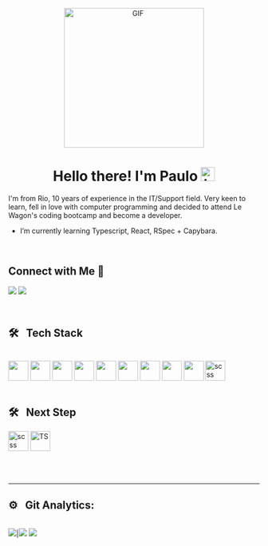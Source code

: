 <p align="center">
<img alt="GIF" src="https://c.tenor.com/NOYF3f82b_gAAAAC/programmer.gif" height="280" />
 <p/>
<h1 align="center"> Hello there! I'm Paulo <img src="https://user-images.githubusercontent.com/1303154/88677602-1635ba80-d120-11ea-84d8-d263ba5fc3c0.gif" width="28px" alt="hi"></h1>

I'm from Rio, 10 years of experience in the IT/Support field. Very keen to learn, fell in love with computer programming and decided to attend Le Wagon's coding bootcamp and become a developer.


- I’m currently learning Typescript, React, RSpec + Capybara.

<br>

<h2> <strong> Connect with Me 🤝 &nbsp;</strong></h2>


[<img src="https://img.shields.io/badge/linkedin-%230077B5.svg?&style=for-the-badge&logo=linkedin&logoColor=white" />](https://www.linkedin.com/in/paulobazilio/)       <a href = "mailto:pvbazilio@gmail.com"><img src="https://img.shields.io/badge/-Gmail-%23333?style=for-the-badge&logo=gmail&logoColor=white" target="_blank"></a>

<br>

<h2><strong> 🛠 &nbsp; Tech Stack </strong></h2>

<br>

<div>
 <img src="https://cdn.jsdelivr.net/gh/devicons/devicon/icons/rails/rails-original-wordmark.svg" width=40 /> 
 <img src="https://cdn.jsdelivr.net/gh/devicons/devicon/icons/javascript/javascript-original.svg" width=40 /> 
 <img src="https://cdn.jsdelivr.net/gh/devicons/devicon/icons/ruby/ruby-original-wordmark.svg" width=40 />  
 <img src="https://cdn.jsdelivr.net/gh/devicons/devicon/icons/postgresql/postgresql-original-wordmark.svg" width=40 /> 
 <img src="https://cdn.jsdelivr.net/gh/devicons/devicon/icons/html5/html5-original-wordmark.svg" width=40 /> 
 <img src="https://cdn.jsdelivr.net/gh/devicons/devicon/icons/css3/css3-original-wordmark.svg" width=40 /> 
 <img src="https://cdn.jsdelivr.net/gh/devicons/devicon/icons/bootstrap/bootstrap-original-wordmark.svg" width=40 /> 
 <img src="https://cdn.jsdelivr.net/gh/devicons/devicon/icons/git/git-original.svg" width=40 /> 
 <img src="https://cdn.jsdelivr.net/gh/devicons/devicon/icons/heroku/heroku-plain-wordmark.svg" width=40 /> 
 <img src="https://cdn.jsdelivr.net/gh/devicons/devicon/icons/sass/sass-original.svg" alt="scss" width="40"/> 
</div>
<br>
<h2><strong> 🛠 &nbsp; Next Step </strong></h2>

<div>
<img src="https://cdn.jsdelivr.net/gh/devicons/devicon/icons/react/react-original.svg" alt="scss" width="40"/> 
<img src="https://cdn.jsdelivr.net/gh/devicons/devicon/icons/typescript/typescript-original.svg" alt="TS" width="40"/> 
</div>


          
<br><br>
<hr>

<h2><strong> ⚙️ &nbsp; Git Analytics: </strong></h2>

<br>
<img src="https://github-readme-stats.vercel.app/api?username=pvbazilio&&show_icons=true&count_private=true&theme=github_dark">|<img src="https://github-readme-streak-stats.herokuapp.com/?user=thiagocal&theme=blueberry_duo"/>

<img src="https://github-readme-stats.vercel.app/api/top-langs/?username=pvbazilio&layout=compact&theme=github_dark"/>
